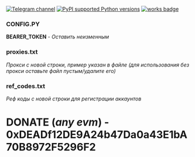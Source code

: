 [![Telegram channel](https://img.shields.io/endpoint?url=https://runkit.io/damiankrawczyk/telegram-badge/branches/master?url=https://t.me/n4z4v0d)](https://t.me/n4z4v0d)
[![PyPI supported Python versions](https://img.shields.io/pypi/pyversions/better-automation.svg)](https://www.python.org/downloads/release/python-3116/)
[![works badge](https://cdn.jsdelivr.net/gh/nikku/works-on-my-machine@v0.2.0/badge.svg)](https://github.com/nikku/works-on-my-machine)  
### CONFIG.PY  
**BEARER_TOKEN** _- Оставить неизменным_  

### proxies.txt  
_Прокси с новой строки, пример указан в файле _(для использования без прокси оставьте файл пустым/удалите его)__  

### ref_codes.txt  
_Реф коды с новой строки для регистрации аккаунтов_  

# DONATE (_any evm_) - 0xDEADf12DE9A24b47Da0a43E1bA70B8972F5296F2
